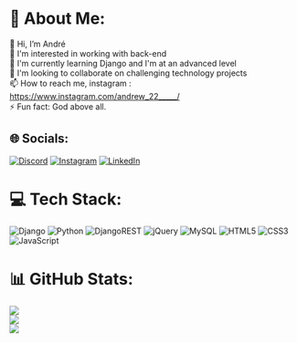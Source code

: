 # 💫 About Me:
👋 Hi, I’m André<br>👀 I'm interested in working with back-end<br>🌱 I'm currently learning Django and I'm at an advanced level<br>💞️ I'm looking to collaborate on challenging technology projects<br>📫 How to reach me, instagram : https://www.instagram.com/andrew_22_____/<br>⚡ Fun fact: God above all.


## 🌐 Socials:
[![Discord](https://img.shields.io/badge/Discord-%237289DA.svg?logo=discord&logoColor=white)](https://discord.gg/carlinfornia#6755) [![Instagram](https://img.shields.io/badge/Instagram-%23E4405F.svg?logo=Instagram&logoColor=white)](https://instagram.com/andrew_22_____) [![LinkedIn](https://img.shields.io/badge/LinkedIn-%230077B5.svg?logo=linkedin&logoColor=white)](https://linkedin.com/in/carlos-andré-840b79232) 

# 💻 Tech Stack:
![Django](https://img.shields.io/badge/django-%23092E20.svg?style=for-the-badge&logo=django&logoColor=white) ![Python](https://img.shields.io/badge/python-3670A0?style=for-the-badge&logo=python&logoColor=ffdd54) ![DjangoREST](https://img.shields.io/badge/DJANGO-REST-ff1709?style=for-the-badge&logo=django&logoColor=white&color=ff1709&labelColor=gray) ![jQuery](https://img.shields.io/badge/jquery-%230769AD.svg?style=for-the-badge&logo=jquery&logoColor=white) ![MySQL](https://img.shields.io/badge/mysql-4479A1.svg?style=for-the-badge&logo=mysql&logoColor=white) ![HTML5](https://img.shields.io/badge/html5-%23E34F26.svg?style=for-the-badge&logo=html5&logoColor=white) ![CSS3](https://img.shields.io/badge/css3-%231572B6.svg?style=for-the-badge&logo=css3&logoColor=white) ![JavaScript](https://img.shields.io/badge/javascript-%23323330.svg?style=for-the-badge&logo=javascript&logoColor=%23F7DF1E)
# 📊 GitHub Stats:
![](https://github-readme-stats.vercel.app/api?username=Carlowww18&theme=merko&hide_border=true&include_all_commits=false&count_private=false)<br/>
![](https://github-readme-streak-stats.herokuapp.com/?user=Carlowww18&theme=merko&hide_border=true)<br/>
![](https://github-readme-stats.vercel.app/api/top-langs/?username=Carlowww18&theme=merko&hide_border=true&include_all_commits=false&count_private=false&layout=compact)

<!-- Proudly created with GPRM ( https://gprm.itsvg.in ) -->
